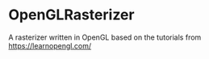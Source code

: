 # OpenGLRasterizer
 A rasterizer written in OpenGL based on the tutorials from https://learnopengl.com/
